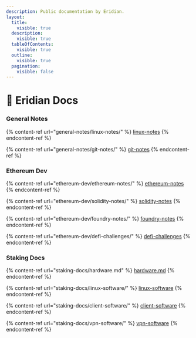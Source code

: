 ```yaml
---
description: Public documentation by Eridian.
layout:
  title:
    visible: true
  description:
    visible: true
  tableOfContents:
    visible: true
  outline:
    visible: true
  pagination:
    visible: false
---
```


# 📖 Eridian Docs

### General Notes

{% content-ref url="general-notes/linux-notes/" %}
[linux-notes](general-notes/linux-notes/)
{% endcontent-ref %}

{% content-ref url="general-notes/git-notes/" %}
[git-notes](general-notes/git-notes/)
{% endcontent-ref %}

### Ethereum Dev

{% content-ref url="ethereum-dev/ethereum-notes/" %}
[ethereum-notes](ethereum-dev/ethereum-notes/)
{% endcontent-ref %}

{% content-ref url="ethereum-dev/solidity-notes/" %}
[solidity-notes](ethereum-dev/solidity-notes/)
{% endcontent-ref %}

{% content-ref url="ethereum-dev/foundry-notes/" %}
[foundry-notes](ethereum-dev/foundry-notes/)
{% endcontent-ref %}

{% content-ref url="ethereum-dev/defi-challenges/" %}
[defi-challenges](ethereum-dev/defi-challenges/)
{% endcontent-ref %}

### Staking Docs

{% content-ref url="staking-docs/hardware.md" %}
[hardware.md](staking-docs/hardware.md)
{% endcontent-ref %}

{% content-ref url="staking-docs/linux-software/" %}
[linux-software](staking-docs/linux-software/)
{% endcontent-ref %}

{% content-ref url="staking-docs/client-software/" %}
[client-software](staking-docs/client-software/)
{% endcontent-ref %}

{% content-ref url="staking-docs/vpn-software/" %}
[vpn-software](staking-docs/vpn-software/)
{% endcontent-ref %}
